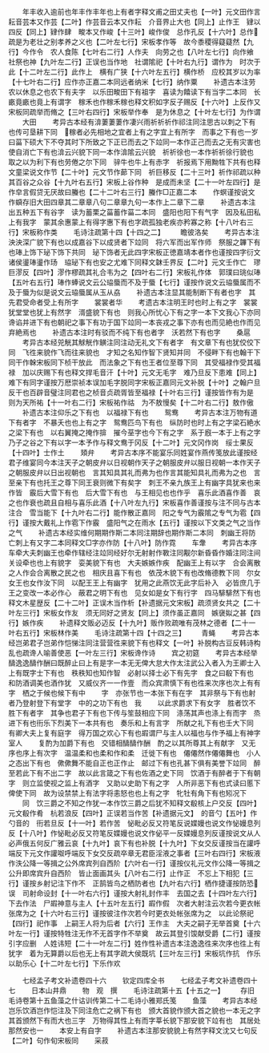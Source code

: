 <!-- { "loadSidebar": true } -->
　　年丰收入逾前也年丰作丰年也上有者字释文甫之田丈夫也【一叶】元文田作言　耘音芸本又作芸【二叶】作芸音云本又作耘　介音界止大也【同上】止作王　肄以四反【同上】肄作肆　畯本又作峻【十三叶】峻作俊　总作孔反【十六叶】总作疏是为老壮之别孝养之义也【二叶左七行】宋板孝作等　故今黍稷得薿薿然【九行】今作令　农人食陈【七叶右二行】人作夫　向劳之也【八叶左七行】向作飨　社祭也神【九叶左二行】正误也当作地　社谓隂祀【十叶右九行】谓作为　时次于此【十二叶左二行】此作上　横有广狭【十六叶左五行】横作桥　应校其岁以为率【十七叶右二行】应作亦正嘉二本同远者纳米【七行】纳作粟
　　补遗古本注劳农以休息之也农下有夫字　以乐田畯田下有祖字　喜读为饎读下有当字二本同　长畞竟畞也竟上有谓字　稼禾也作稼禾稼也释文积如字反子赐反【十六叶】上反作又宋板同疏举而脩之【三叶右四行】宋板举作奉　是为休息之【十叶左七行】为作谓
　　大田
　　考异古本经有渰萋萋萋作凄兴雨祈祈祈作祁注同注思古以刺之下有也传可垦耕下同　稼者必先相地之宜者上有之字宜上有所字　而事之下有也一岁曰菑下硕大下不夺其时下所致之下正已而去之下竝同一本作正己而去之无有灾害也　使自消亡下有也渰云兴貌下同一本作渰隂云兴貌　祈祈徐也一本作祈祈徐行貌也　取之以为利下有也劳倦之尔下同　骍牛也牛上有赤字　祈报焉下用黝牲下共有也释文童梁说文作节【二十叶】元文节作蓈下同　祈巨移反【二十三叶】祈作祁疏以种其百谷之众谷【十九叶右五行】宋板上谷作种　是成而未坚【二十一叶左四行】是作皁言假贷无厌故曰螣也【二十二叶右三行】螣作□正嘉二本
　　作螟谨按说文作蟘存旧大田四章其二章章八句二章章九句一本作上二章下二章
　　补遗古本注出五种五下有谷字　读为蓄栗之菑蓄作菑二本同　盛阳也阳下有气字　因及私田私上有我字　蒙其余惠蒙上有得字惠下有也字疏孤独老疾亦矜寡之称【十八叶右三行】宋板称作类
　　毛诗注疏第十四【十四之二】
　　瞻彼洛矣
　　考异古本注泱泱深广貌下有也以成嘉谷下以成贤者下竝同　将六军而出军作师　祭服之韠下有也琫上饰下珌下饰下共同　珌下饰者无此四字宋板正徳嘉靖本者作也谨按四字衍文　诸侯璗琫璗作玚　珕珌下有也安之尤难下同释文韎壬界反【二叶】元文壬作亡　璆巨漻反【四叶】漻作樛疏其礼合韦为之【四叶右二行】宋板礼作体　郭璞曰珧似琫【五叶右五行】琫作蜯说文云公珕蜃而不及于蜃【七行】谨按作说文云珕蜃属而不及于蜃为似是说文云珕蜃属从玉从劦
　　补遗古本注显其能制断下有者也字　其先君受命者受上有所字
　　裳裳者华
　　考遗古本注明王时也时上有之字　裳裳犹堂堂也犹上有然字　湑盛貌下有也　则我心所忧心下有之字一本下文我心下亦同　谗谄并进下有也朝祀之事下有功于国下竝同一本丧戎之事下亦有也而见絶也作而见弃絶焉也
　　补遗古本注时有驳而不纯下有也者字　沃若然下有也字
　　桑扈
　　考异古本经兕觥其觩觥作觵注同注动无礼文下有者字　有文章下有也犹佼佼下同　飞徃来貌作飞而往来貌也　才知之名知作智下贤知并同　不侵畔下有也翰干下同干作榦宋板同下桢干放此　而法象之下有也王者位至尊下同　其受福禄作受其福禄　加以庆赐下有也释文捍毛音汗【十叶】元文无毛字　难乃旦反下患难【同上】难下有同字谨按万厯崇祯本误加毛字脱同字宋板正嘉同元文补脱【十叶】之翰户旦反干也百辟音璧注同君也之桢音贞疏胥皆至福禄【十叶右三行】谨按皆作有为是　则为天所祐【十一叶右二行】宋板祐作祜　为不敖慢矣【十二叶右二行】敖作傲
　　补遗古本注仰乐之下有也　以福禄下有也
　　鸳鸯
　　考异古本注万物有道下有者字　不暴夭也也上有之字　鸳鸯匹鸟下有也　纵防时也时上有之字梁石絶水之梁下有也　以右翼掩之掩作揜　摧今莝字也今下有之字　系于廐一本于上有之字　乃子之谷之下有以字一本予作与释文鸯于冈反【十二叶】元文冈作岗　绥士果反【十四叶】士作土
　　頍弁
　　考异古本序不能宴乐同姓宴作燕传笺放此谨按经君子维宴同今本注天子之朝皮弁以日视朝作天子之朝服皮弁以服日视朝一本作天子之朝服皮弁以日出视朝也　言其知具其礼而弗为也作言其能知具礼而弗为之也　言至亲下有也托王之尊下同王衰则微下有矣字　刺王不亲九族王上有幽字具犹来也来作皆　霰后大雪下有也　后大雪下有也　与王相见也也作乎　喜乐此酒喜作善　哀之也作衰也疏且自相与喜乐此酒【十八叶左九行】宋板喜作善谨按与注不同与古本注合　雪当能下【十九叶右二行】能作散正嘉同　阳之专气为霰隂之专气为雹【四行】谨按大戴礼上作雹下作霰　盛阳气之在雨水【五行】谨按以下文类之气之当作之气
　　补遗古本经实维何期期作斯二本同注期辞也期作斯二本同　刺幽王将防亡刺上有又字二本同释文□字亦作防【十八叶】防作霓
　　车舝
　　考异古本序车牵大夫刺幽王也牵作辖经注竝同经好尔无射射作斁注同觏尔新昏昏作婚注同注间关设牵也也上有貌字　娈美貌下有也　大夫嫉嫉作疾　配幽王上有以字　合会离散之人作会合离散之民之也　相庆且喜下有也　依茂木貌下有也改脩德教下同　尔女女王也女作汝下同　以配王王上有幽字　犹用之此燕饮无此字后补入　必皆庶几于王之变改一本必作心　蔽君之明下有也　见女如是女下有行字　四马騑騑然下有也释文木星歴反【二十二叶】正误木当作析【补遗据元文宋板】疏须贤女共之【二十叶左三行】宋板女作友　须无同好之贤友【同上】须作虽正嘉同　嫉襃姒之甚【四行】嫉作疾
　　补遗释文贩必迈反【十九叶】贩作败疏唯有茂林之德者【二十一叶右五行】宋板林作美
　　毛诗注疏第十四【十四之三】
　　青蝇
　　考异古本经岂弟君子岂弟作恺悌注同注营营徃来貌下有也释文【一叶】补脱构古豆反韩诗构乱也疏谗人喻善使恶【一叶左三行】宋板谗作诗
　　宾之初筵
　　考异古本经举醻逸逸醻作酬曰既醉止曰上有是字一本无无俾大怠大作太注武公入者入为王卿士入上有既字士下有也　秩秩知也知作智　必射以择士必下有先字　食之曰殽下有也　和防酒调美也酒作犹　又威仪齐一一作壹　而众宾肃慎下有也徃来次序也次上有有字　栖之于候也候下有中
　　字　亦张节也一本张下有在字　其非祭与下有也射者乃登射登下有堂字　中的之功下有也　我
　　以此求爵求下有女字　胜者饮不胜下有者字　其争也君子下有也下传与笙鼓相应下同　涤荡其声也涤上有而字　烝进下有也衎乐下烈美下一本共有也　奏乐和上有言字　所献之礼下有也壬大下同　有卿大夫上复有庭字　得万国之欢心下有也嘏谓尸与主人以福也与作予福上有神字　室人
　　复酌为加爵下有也　交错相醻醻作酬　酌之以其所尊其上有献字　又无序也序上有次字　温温柔和也柔和作和柔　迁徙下有也　僊僊然作僊僊舞也　小人之态出下有也　僛僛舞不能自正也正作止　邮过下有也孔甚下俱有美誉下竝同　醉至若此下有不出二字　故以此言箴之下有也佐酒之史下同　饮酒于有醉者于下有朝字　则立监使视之监上有酒字　又助以史助下有之字　人所非恶下有也式读曰慝下俾使下同　故为设禁禁上有法字将恚怒也也上有之字　牝牡有角下有也矧况下
　　同　饮三爵之不知之作犹一本作饮三爵之后犹不知释文殽核上户交反【四叶】元文殽作肴　杭若浪反【四叶】正误若当作苦【补遗据元文】　的音勺【五叶】作勺音的　衎若旦反【十一叶】若作苦　怭毗必反又符笔反说媟嫚也说文作怭嫚息列反【十八叶】作怭毗必反又符笔反媟嫚也说文作佖平一反媟嫚息列反谨按说文从人必声俄五何反广雅云哀【十九叶】哀下有也补脱【十九叶】下女交反谨按当在讙呼端反下元文作讙呶呼端反下女交反疏卒章无君臣淫液之事者【三叶右四行】宋板液作泆公降一等揖之公外席宾列自西阶【六叶右一行】谨按仪礼元文作公降一等揖之公升即席宾升自西阶　皆止面画其头【八叶右二行】止作正　不忘上下相犯【三行】谨按乡射记注下作不　正鹄皆鸟之栖防者也【九叶右六行】栖作捷谨按防恐误　司射命设封【十一叶右六行】谨按大射礼封作丰　去国之去【十四叶左六行】下去作法　尸嘏神意与主人【十五叶左五行】嘏作假　次者大射注云次若今更衣帐张席为之【十六叶右三行】谨按彼注作次若今时更衣处帐张席为之　以此论祭祀【四行】祀作事　上嗣王人将为后者【六行】王作主　大夫之嗣子无举首奠【十六叶左一行】谨按特牲注无作不无首字作不举奠　故云其登引馂献受爵【二行】谨按引字应删　人姓讳短【二十一叶左二行】姓作性补遗古本注逸逸徃来次序也徃上有犹字　着为无算爵以后也无上有其字疏大侯既坑【三叶左三行】宋板坑作抗　作乐以助乐心【十二叶左七行】下乐作欢

　　七经孟子考文补遗卷四十六
　　钦定四库全书
　　七经孟子考文补遗卷四十七
　　日本山井鼎
　　物　观　撰
　　毛诗注疏第十五【十五之一】
　　存旧毛诗卷第十五鱼藻之什诂训传第二十二毛诗小雅郑氏笺
　　鱼藻
　　考异古本经岂乐饮酒岂作恺注及下同注危亡之祸下有也　颁大首貌作颁大首之貌也一本无之字其首颁然下有而大也三字　万物得其性上有而字莘长貌下那安貌下竝有也　其居处那然安也一
　　本安上有自字
　　补遗古本注那安貌貌上有然字释文沈又七句反【二叶】句作旬宋板同
　　采菽
